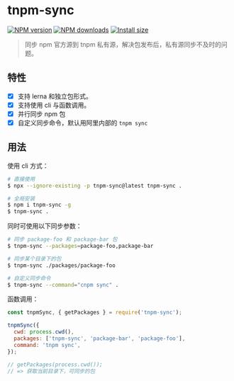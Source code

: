 # tnpm-sync

[![NPM version](https://img.shields.io/npm/v/tnpm-sync.svg?style=flat)](https://npmjs.org/package/tnpm-sync) [![NPM downloads](http://img.shields.io/npm/dm/tnpm-sync.svg?style=flat)](https://npmjs.org/package/tnpm-sync) [![Install size](https://badgen.net/packagephobia/install/tnpm-sync)](https://packagephobia.now.sh/result?p=tnpm-sync)

> 同步 npm 官方源到 tnpm 私有源，解决包发布后，私有源同步不及时的问题。

## 特性

- [x] 支持 lerna 和独立包形式。
- [x] 支持使用 cli 与函数调用。
- [x] 并行同步 npm 包
- [x] 自定义同步命令，默认用阿里内部的 `tnpm sync`

## 用法

使用 cli 方式：

```bash
# 直接使用
$ npx --ignore-existing -p tnpm-sync@latest tnpm-sync .

# 全局安装
$ npm i tnpm-sync -g
$ tnpm-sync .
```

同时可使用以下同步参数：

```bash
# 同步 package-foo 和 package-bar 包
$ tnpm-sync --packages=package-foo,package-bar

# 同步某个目录下的包
$ tnpm-sync ./packages/package-foo

# 自定义同步命令
$ tnpm-sync --command="cnpm sync" .
```

函数调用：

```js
const tnpmSync, { getPackages } = require('tnpm-sync');

tnpmSync({
  cwd: process.cwd(),
  packages: ['tnpm-sync', 'package-bar', 'package-foo'],
  command: 'tnpm sync',
});

// getPackages(process.cwd());
// => 获取当前目录下，可同步的包
```
